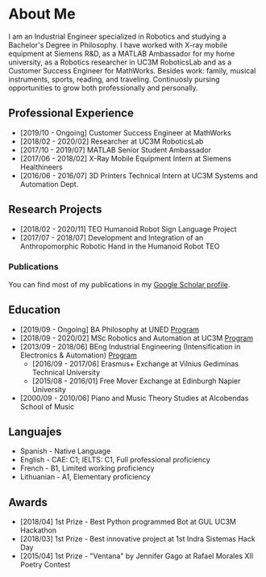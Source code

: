 # About Me

I am an Industrial Engineer specialized in Robotics and studying a Bachelor's Degree in Philosophy. I have worked with X-ray mobile equipment at Siemens R&D, as a MATLAB Ambassador for my home university, as a Robotics researcher in UC3M RoboticsLab and as a Customer Success Engineer for MathWorks. Besides work: family, musical instruments, sports, reading, and traveling. Continuosly pursing opportunities to grow both professionally and personally.


## Professional Experience

* [2019/10 - Ongoing] Customer Success Engineer at MathWorks
* [2018/02 - 2020/02] Researcher at UC3M RoboticsLab
* [2017/10 - 2019/07] MATLAB Senior Student Ambassador
* [2017/06 - 2018/02] X-Ray Mobile Equipment Intern at Siemens Healthineers
* [2016/06 - 2016/07] 3D Printers Technical Intern at UC3M Systems and Automation Dept.

## Research Projects
* [2018/02 - 2020/11] TEO Humanoid Robot Sign Language Project
* [2017/07 - 2018/07] Development and Integration of an Anthropomorphic Robotic Hand in the Humanoid Robot TEO

### Publications

You can find most of my publications in my [Google Scholar profile](https://scholar.google.es/citations?user=8wrwg4sAAAAJ&hl=es&authuser=1).


## Education

* [2019/09 - Ongoing] BA Philosophy at UNED [Program](http://portal.uned.es/portal/page?_pageid=93,71398199&_dad=portal&_schema=PORTAL&idTitulacion=7001)
* [2018/09 - 2020/02] MSc Robotics and Automation at UC3M [Program](https://www.uc3m.es/master/robotics#curriculum)
* [2013/09 - 2018/06] BEng Industrial Engineering (Intensification in Electronics & Automation) [Program](https://www.uc3m.es/bachelor-degree/industrial-technologies#program_previousprogram)
  *  [2016/09 - 2017/06] Erasmus+ Exchange at Vilnius Gediminas Technical University
  *  [2015/08 - 2016/01] Free Mover Exchange at Edinburgh Napier University
* [2000/09 - 2010/06] Piano and Music Theory Studies at Alcobendas School of Music

## Languajes
* Spanish - Native Language
* English - CAE: C1; IELTS: C1, Full professional proficiency
* French - B1, Limited working proficiency
* Lithuanian - A1, Elementary proficiency

## Awards
* [2018/04] 1st Prize - Best Python programmed Bot at GUL UC3M Hackathon
* [2018/03] 1st Prize - Best innovative project at 1st Indra Sistemas Hack Day
* [2015/04] 1st Prize - "Ventana" by Jennifer Gago at Rafael Morales XII Poetry Contest
